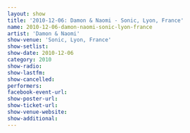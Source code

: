 ```yaml
---
layout: show
title: '2010-12-06: Damon & Naomi - Sonic, Lyon, France'
name: 2010-12-06-damon-naomi-sonic-lyon-france
artist: 'Damon & Naomi'
show-venue: 'Sonic, Lyon, France'
show-setlist: 
show-date: 2010-12-06
category: 2010
show-radio: 
show-lastfm: 
show-cancelled: 
performers: 
facebook-event-url: 
show-poster-url: 
show-ticket-url: 
show-venue-website: 
show-additional: 
---
```


